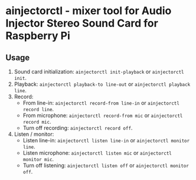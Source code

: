 # ainjectorctl - mixer tool for Audio Injector Stereo Sound Card for Raspberry Pi

## Usage

1. Sound card initialization: `ainjectorctl init-playback` or `ainjectorctl init`.
1. Playback: `ainjectorctl playback-to line-out` or `ainjectorctl playback line`.
1. Record:
    * From line-in: `ainjectorctl record-from line-in` or `ainjectorctl record line`.
    * From microphone: `ainjectorctl record-from mic` or `ainjectorctl record mic`.
    * Turn off recording: `ainjectorctl record off`.
1. Listen / monitor:
    * Listen line-in: `ainjectorctl listen line-in` or `ainjectorctl monitor line`.
    * Listen microphone: `ainjectorctl listen mic` or `ainjectorctl monitor mic`.
    * Turn off listening: `ainjectorctl listen off` or `ainjectorctl monitor off`.
